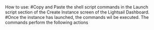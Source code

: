 How to use:
#Copy and Paste the shell script commands in the Launch script section of the Create Instance screen of the Lightsail Dashboard.
#Once the instance has launched, the commands wil be executed. The commands perform the following actions
